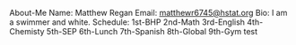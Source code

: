 About-Me
Name: Matthew Regan
Email: matthewr6745@hstat.org
Bio: I am a swimmer and white.
Schedule: 1st-BHP 2nd-Math 3rd-English 4th-Chemisty 5th-SEP 6th-Lunch 7th-Spanish 8th-Global 9th-Gym
test